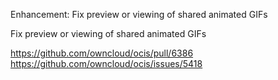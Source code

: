 Enhancement: Fix preview or viewing of shared animated GIFs

Fix preview or viewing of shared animated GIFs

https://github.com/owncloud/ocis/pull/6386
https://github.com/owncloud/ocis/issues/5418

